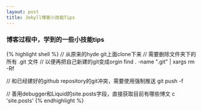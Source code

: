 ```yaml
---
layout: post
title: Jekyll博客小技能Tips
---
```


### 博客过程中，学到的一些小技能tips
{% highlight shell %}
// 从原来的hyde git上面clone下来
// 需要删除文件夹下的所有 .git 文件 
// 以便再把自己新建的git变成orgin
find . -name ".git" | xargs rm -Rf

// 和已经建好的github repository的git冲突，需要使用强制推送
git push -f

// 善用debugger和Liquid的site.posts字段，直接获取目前有哪些博文
c 'site.posts'
{% endhighlight %}